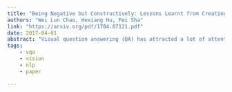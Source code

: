```yaml
---
title: "Being Negative but Constructively: Lessons Learnt from Creating Better Visual Question Answering Datasets"
authors: "Wei Lun Chao, Hexiang Hu, Fei Sha"
link: "https://arxiv.org/pdf/1704.07121.pdf"
date: 2017-04-01
abstract: "Visual question answering (QA) has attracted a lot of attention lately, seen essentially as a form of (visual) Turing test that artificial intelligence should strive to achieve. In this paper, we study a crucial component of this task: how can we design good datasets for the task? We focus on the design of multiple-choice based datasets where the learner has to select the right answer from a set of candidate ones including the target (i.e. the correct one) and the decoys (i.e. the incorrect ones). Through careful analysis of the results attained by state-of-the-art learning models and human annotators on existing datasets, we show the design of the decoy answers has a significant impact on how and what the learning models learn from the datasets. In particular, the resulting learner can ignore the visual information, the question, or the both while still doing well on the task. Inspired by this, we propose automatic procedures to remedy such design deficiencies. We apply the procedures to re-construct decoy answers for two popular visual QA datasets as well as to create a new visual QA dataset from the Visual Genome project, resulting in the largest dataset for this task. Extensive empirical studies show that the design deficiencies have been alleviated in the remedied datasets and the performance on them is likely a more faithful indicator of the difference among learning models. The datasets are released and publicly available via on Github."
tags:
    - vqa
    - vision
    - nlp
    - paper

---
```

